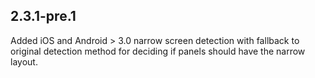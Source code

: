 ## 2.3.1-pre.1

Added iOS and Android > 3.0 narrow screen detection with fallback to original detection method
for deciding if panels should have the narrow layout.
